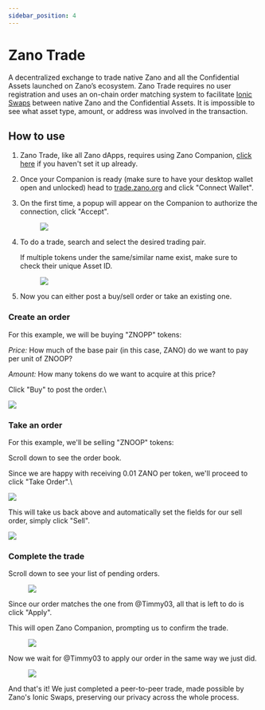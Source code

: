 ```yaml
---
sidebar_position: 4
---
```


# Zano Trade

A decentralized exchange to trade native Zano and all the Confidential Assets launched on Zano’s ecosystem. Zano Trade requires no user registration and uses an on-chain order matching system to facilitate [Ionic Swaps](https://docs.zano.org/docs/learn/frequently-asked-questions#what-are-ionic-swaps) between native Zano and the Confidential Assets. It is impossible to see what asset type, amount, or address was involved in the transaction.

## How to use

1. Zano Trade, like all Zano dApps, requires using Zano Companion, [click here](https://docs.zano.org/docs/use/companion) if you haven't set it up already.

2. Once your Companion is ready (make sure to have your desktop wallet open and unlocked) head to [trade.zano.org](http://trade.zano.org) and click "Connect Wallet".

3. On the first time, a popup will appear on the Companion to authorize the connection, click "Accept".

   <figure style={{textAlign: 'center'}}>
     <img src={require('/img/use/companion/sign_request.png').default} />
   </figure>

4. To do a trade, search and select the desired trading pair.&#x20;

   If multiple tokens under the same/similar name exist, make sure to check their unique Asset ID.

   <figure style={{textAlign: 'center'}}>
     <img src={require('/img/use/zano-trade/trading-pairs.png').default} />
   </figure>

5. Now you can either post a buy/sell order or take an existing one.

### Create an order

For this example, we will be buying "ZNOPP" tokens:

_Price:_ How much of the base pair (in this case, ZANO) do we want to pay per unit of ZNOOP?

_Amount:_ How many tokens do we want to acquire at this price?

Click "Buy" to post the order.\

![](/img/use/zano-trade/new_order1.png)

### Take an order

For this example, we'll be selling "ZNOOP" tokens:

Scroll down to see the order book.

Since we are happy with receiving 0.01 ZANO per token, we'll proceed to click "Take Order".\

![](/img/use/zano-trade/order_book2.png)

This will take us back above and automatically set the fields for our sell order, simply click "Sell".

![](/img/use/zano-trade/new_order2.png)

### Complete the trade

Scroll down to see your list of pending orders.

<figure style={{textAlign: 'center'}}>
  <img src={require('/img/use/zano-trade/my_orders.png').default} />
</figure>

Since our order matches the one from @Timmy03, all that is left to do is click "Apply".

This will open Zano Companion, prompting us to confirm the trade.

<figure style={{textAlign: 'center'}}>
  <img src={require('/img/use/zano-trade/ionic_swap1.png').default} />
</figure>

Now we wait for @Timmy03 to apply our order in the same way we just did.

<figure style={{textAlign: 'center'}}>
  <img src={require('/img/use/zano-trade/completed_trade.png').default} />
</figure>

And that's it! We just completed a peer-to-peer trade, made possible by Zano's Ionic Swaps, preserving our privacy across the whole process.
